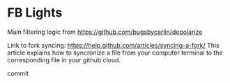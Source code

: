 # FB Lights

Main filtering logic from https://github.com/bugsbycarlin/depolarize

Link to fork syncing: https://help.github.com/articles/syncing-a-fork/
This article explains how to syncronize a file from your computer terminal to the corresponding file in your github cloud.

commit